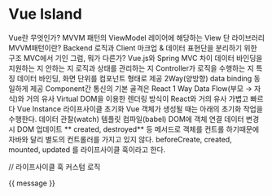 # Vue Island

Vue란 무엇인가?
   MVVM 패턴의 ViewModel 레이어에 해당하는 View 단 라이브러리
MVVM패턴이란?
Backend 로직과 Client 마크업 & 데이터 표현단을 분리하기 위한 구조
MVC에서 기인
그럼, 뭐가 다른가?
Vue.js와 Spring MVC 차이
데이터 바인딩을 지원하는 지 안하는 지
로직과 상태를 관리하는 지 Controller가 로직을 수행하는 지
특징
데이터 바인딩, 화면 단위를 컴포넌트 형태로 제공
2Way(양방향) data binding 동일하게 제공
Component간 통신의 기본 골격은 React 1 Way Data Flow(부모 → 자식)와 거의 유사
Virtual DOM을 이용한 렌더링 방식이 React와 거의 유사
가볍고 빠르다
Vue Instance 라이프사이클 초기화
Vue 객체가 생성될 때는 아래의 초기화 작업을 수행한다.
데이터 관찰(watch)
템플릿 컴파일(babel)
DOM에 객체 연결
데이터 변경시 DOM 업데이트
** created, destroyed** 등 메서드로 객체를 컨트롤 하기때문에 자바와 달리 별도의 컨트롤러를 가지고 있지 않다.
beforeCreate, created, mounted, updated 를 라이프사이클 훅이라고 한다.

// 라이프사이클 훅 커스텀 로직

<html>
  <head>
    <title>Vue Sample</title>
  </head>
  <body>
    <div id="app">
      {{ message }}
    </div>
    <script src="<https://unpkg.com/vue@2.4.4/dist/vue.js>"></script>
    <script>
        // Vue 인스턴스 
        // Vue라는 객체(Vue 생성자)로 이것저것 포함해서 화면의 단위를 생성한다.
        // Vue 인스턴스는 생성 후 html 범위 내에서만 옵션 속성들이 적용되고, 이를 인스턴스 유효범위라 한다.
      new Vue({
        el: '#app',
        data: {
          message: 'Hello Vue.js!'//, methods: {}. created: {}, life cycle callback .. 등의 옵션 가능
        },
        beforeCreate: function() {
          console.log("beforeCreate");
        },
        created: function() {
          console.log("created");
        },
        mounted: function() {
          console.log("mounted");
        },
        updated: function() {
          console.log("updated");
        }
      })

    </script>
  </body>
</html>

Vue 컴포넌트
화면에 비춰지는 뷰의 단위를 쪼개어 재활용이 가능한 형태로 관리하는 것, 
Vue는 이렇게 부모, 자식 관계를 형성하는 트리 구조를 형성한다.
<html>
  <head>
    <title>Vue Sample</title>
  </head>
  <body>
    <div id="app">
      <button>Parent Component</button>
      <my-component></my-component><!--전역-->
      <my-local-component></my-local-component>
    </div>

    <div id="app2">
      <my-component></my-component><!--전역-->
      <my-local-component></my-local-component>
    </div>

    <script src="<https://unpkg.com/vue@2.3.3>"></script>

    <script>
      // Global Component - 전역으로 등록
                    //태그명
      Vue.component('my-component', {
        //컴포넌트의 내용
        template: '<div>A global component!</div>'
      });

      // Local Component
      var cmp = {
        //컴포넌트의 내용
        template: '<div>A local component!</div>'
      };

      //로컬
      new Vue({
        el: '#app',//새로운 인스턴스가 올라갈 때
        components: {//아래와 같은 컴포넌트를 추가
          // 태그명 : 컴포넌트의 내용
          'my-local-component': cmp
        }
      })

      //인스턴스 안에 로컬 컴포넌트 등록하는 방법
      new Vue({
        el: '#app2',
        components: {
                    //컴포넌트 이름(컨벤션상 케밥기법 good): 컴포넌트 내용
          'my-local-component': cmp
        }
      })

    </script>
  </body>
</html>

Vue 컴포넌트 통신
구조상 "상하위 상하위~트위스트" 춤을 추는 컴포넌트의 통신은
부모에서 자식 - props down
자식에서 부모 - events up
props - 모든 컴포넌트는 각 컴포넌트 자체의 스코프를 갖는다
→ 하위 스코프가 상위 스코프 바로 접근? 절대 안됨!!!!!
→ 그래서 상위에서 하위로 갈 때는 무조건 props를 사용한다 ★
추가: 컴포넌트를 케밥 형식으로 만들 시 속성 props에는 ['MyName']에는 카멜로 쓰고,
  html에서는 케밥으로 my-name 이라고 해야 props 정상적으로 전달됨
같은 레벨간 컴포넌트의 통신
child → parent → 다시 2개의 child
같은 레벨의 컴포넌트는 직접적 통신 안됨
Event Bus
Child 컴포넌트간 통신을 돕는다.
Vue 라우터
  router-view 태그로 영역을 만들어주고, router-link 태그로 라우트를 명시해주면 할 일이 끝난다.
흐름
보여줄 라우트 컴포넌트를 선언한다 
컴포넌트와 URL을 매핑하는 routes 배열을 만든다 
Vue Router 인스턴스를 만들어서 앞서 만든 routes를 도장 땅땅 
해당 라우터가 뷰 딴에서 그려지도록 주입한다
중첩 라우터 Nested Routers
가장 큰 상위의 컴포넌트가 하위의 컴포넌트를 포함하는 Parent-Child 형태
children 속성
컴포넌트가 컴포넌트를 품음
var routes = [
 {
   path: '/login',//해석 순서 2: 요기에 도착을 했을 때
   component: Login,//해석 순서 1: 로그인 컴포넌트가
   children: [
     { path: '', component: LoginForm }//해석 순서3: 로그인 폼이 뿌려지는 장소
   ]
 },
 {
   path: '/list',
   component: List,
   children: [
     { path: '', component: ListItems }
   ]
 }
];



Named View
특정 라우터로 이동할 때 여러가지 컴포넌트를 동시에 렌더링하며 띄운다
Vue 리소스(라는게 있었다.)
Vue 1.x 대의 HTTP 요청 라이브러리이고 현재는 공식문서도 axios를 사용 권장
Vue 템플릿
템플릿 태그
<template>
<!-- 여기에 탬플릿 내용이 들어갑니다 -->
</template>



디렉티브(Directives)
v- 접두사를 붙인 attributes
<div :class="['bigtabBox', {'on': isActive}]">


:class (v-bind:class의 축약형) - 동적으로 클래스를 바인딩
{'on': isActive} 객체 문법으로 조건부 클래스 적용
데이터 바인딩
DOM 기반 HTML Template에 Vue데이터를 바인딩하는 방법은 값 대입, 값 연결, 디렉티브 사용이 있다
값 대입 - interpolaration
 {{msg}} 
값 연결 - binding expressions
{{ }} 를 이용한 데이터 바인딩 시 자바스크립트 표현식(+ , *) 및 여러개 체인 필터
디렉티브 v 접두사를 갖는 여러가지 기능하는 애들
클래스 바인딩 - css스타일링을 위해 class를 아래와 같이 추가가능
class = "{{ className }}" 
v-bind : class
https://vuejs.org/v2/guide/syntax.html
싱글파일 컴포넌트 체계 with JSX(ES6)
싱글 파일 컴포넌트란?
앱 복잡도 ↑, .vue 라는 파일 안에 html, js, css를 관리할 수 있는 방법 
∴ 결국 .vue 파일을 이용해라라는 것! 이 안에 너(vue, html, js, css) 있다. *
복잡도가 커짐에 따라 야기되는 문제는 결국 싱글 파일 컴포넌트가 필요한 이유
모든 컴포넌트에 고유의 이름을 붙여야 함
js파일에서 template 안에 html 의 문법 강조가 되지 않음
js 파일 상에서 css 스타일링 작업이 거의 불가
ES5를 이용하여 계속 앱을 작성할 경우 Babel 빌드가 지원되지 않음
상태 관리 라이브러리 Vuex
개요
복잡하고 많은 컴포넌트 데이터를 효율적으로 관리
React flux 패턴 → vue 라이브러리의 등장 배경
데이터의 흐름이 여러 갈래로 나뉘지 않고 단방향으로만 처리
주요속성
state 
여러 컴포넌트에 공유되는 데이터 data와 같은 형태
getters 
연산된 state 값을 접근하는 속성 computed처럼 미리 연산된 값으 접근하는 속성
mutations 
state값을 변경하는 이벤트 로직 cf) methods
actions
비동기 처리 로직을 선언하는 메서드 cf)async methods
``` 
import Vue from 'vue'
import Vuex from 'vuex'

//vue를 이제 쓰겠다.
Vue.use(Vuex);

export const store = new Vuex.Store({
    state: {
        headerText : 'Todo it!'
    }
});

```

-   TodoHeader.vue

```
<template>
    <header>
        <h1>{{this.$store.state.headerText}}</h1>
    </header>
</template>

```

-   vue dev


mutations : state 값을 변경할 수 있는 유일한 방법이자 메서드
commit( ) 으로 동작시킨다.
store.js
state: {storeNum : 10},
mutations: {
    modifyState(state, payload){
        console.log(payload.str);
        return state.storeNum += payload.num;
    }
}


App.vue
this.$store.commit('modifyState', {
    str: 'passed from payload',
    num: 20
});

∴ 결과 → App.vue에서 modifyState 라는 mutations 메서드를 호출하는 순간 modifyState에 state객체와 payload라는 객체가 넘어온다. 그리고 payload.str인 'passed form payload'가 로그로 찍히고, 10+20인 30이 반환된다.
→ state를 변경하기 위해 mutations를 동작시킬 때 인자(payload)를 전달할 수 있음
Vuex의 헬퍼함수
mapState - vuex에 선언한 state 속성을 뷰 컴포넌트에 더 쉽게 연결해주는 헬퍼
   //App.vue
   import { mapState } from 'vuex'

   computed() {
       ...mapState(['num'])
       // num() { return this.$store.state.num; }
   }





    //store.js
    state: {
        num: 10
    }


    <p> {{ this.num }}</p>

    ```

mapGetters - vuex에 선언한 state 속성을 뷰 컴포넌트에 더 쉽게 연결해주는 헬퍼함수
그 외 Vue
슬롯, slot, # 이란?
특정 컴포넌트의 일부 UI를 "재정의" 할 수 있게 해준다.
부모 컴포넌트에서 자식 컴포넌트로 컨텐츠를 전달할 수 있게 해준다.
webpack이란?
여러개의 파일을 하나의 파일로 합쳐주는 모듈 번들러
Vue CLI란?
webpack 기반 vue 개발 환경 구축 도구, vue 플젝 개발 환경을 설정해주구 vue 플젝 구성을 도와주는 도구
왜 뷰인가?
https://codingapple.com/unit/why-use-vue-over-react/

[Read more](https://velog.io/@deepsea/Vue-Island)